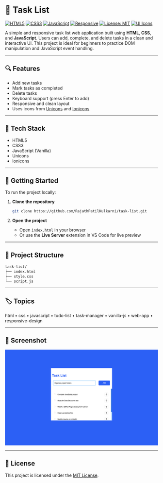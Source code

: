 # 📝 Task List

[![HTML5](https://img.shields.io/badge/HTML-5-orange)](#)
[![CSS3](https://img.shields.io/badge/CSS-3-blue)](#)
[![JavaScript](https://img.shields.io/badge/JavaScript-Vanilla-yellow)](#)
[![Responsive](https://img.shields.io/badge/Responsive-Yes-brightgreen)](#)
[![License: MIT](https://img.shields.io/badge/License-MIT-green)](LICENSE)
[![UI Icons](https://img.shields.io/badge/Icons-Unicons%20%26%20Ionicons-lightgrey)](https://ionic.io/ionicons)

A simple and responsive task list web application built using **HTML**, **CSS**, and **JavaScript**. Users can add, complete, and delete tasks in a clean and interactive UI. This project is ideal for beginners to practice DOM manipulation and JavaScript event handling.

---

## 🔍 Features

* Add new tasks
* Mark tasks as completed
* Delete tasks
* Keyboard support (press Enter to add)
* Responsive and clean layout
* Uses icons from [Unicons](https://iconscout.com/unicons) and [Ionicons](https://ionic.io/ionicons)

---

## 💠 Tech Stack

* HTML5
* CSS3
* JavaScript (Vanilla)
* Unicons
* Ionicons

---

## 🚀 Getting Started

To run the project locally:

1. **Clone the repository**

   ```bash
   git clone https://github.com/RajathPatilKulkarni/task-list.git
   ```

2. **Open the project**

   * Open `index.html` in your browser
   * Or use the **Live Server** extension in VS Code for live preview

---

## 📂 Project Structure

```
task-list/
├── index.html
├── style.css
└── script.js
```

---

## 🏷️ Topics

html • css • javascript • todo-list • task-manager • vanilla-js • web-app • responsive-design

---

## 📸 Screenshot

![Task List Screenshot](./Screenshot.png)

---

## 📄 License

This project is licensed under the [MIT License](LICENSE).

